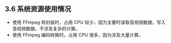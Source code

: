 ## 3.6 系统资源使用情况

- 使用 FFmpeg 转封装时，占用 CPU 较少，因为主要时读取音视频数据，写入音视频数据，不涉及复杂的计算。
- 使用 FFmpeg 编码转换时，占用 CPU 很多，因为涉及大量计算。

